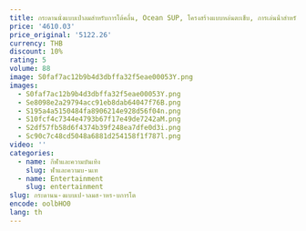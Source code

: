 ```yaml
---
title: กระดานนั่งแบบเป่าลมสําหรับการโต้คลื่น, Ocean SUP, โครงสร้างแบบหล่นตะเข็บ, การเล่นน้ําสําหรับการโต้คลื่น
price: '4610.03'
price_original: '5122.26'
currency: THB
discount: 10%
rating: 5
volume: 88
image: S0faf7ac12b9b4d3dbffa32f5eae00053Y.png
images:
  - S0faf7ac12b9b4d3dbffa32f5eae00053Y.png
  - Se8098e2a29794acc91eb8dab64047f76B.png
  - S195a4a5150484fa8906214e928d56f04n.png
  - S10fcf4c7344e4793b67f17e49de7242aM.png
  - S2df57fb58d6f4374b39f248ea7dfe0d3i.png
  - Sc90c7c48cd5048a6881d254158f1f787l.png
video: ''
categories:
  - name: กีฬาและความบันเทิง
    slug: ฬาและความบ-นเท
  - name: Entertainment
    slug: entertainment
slug: กระดานน-งแบบเป-าลมส-าหร-บการโต
encode: oolbHO0
lang: th
---
```

  